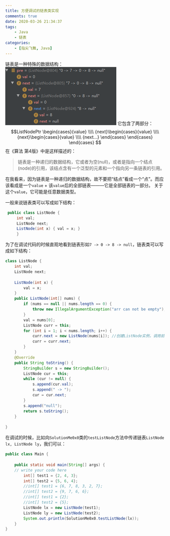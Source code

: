 ```yaml
---
title: 方便调试的链表类实现
comments: true
date: 2020-03-26 21:34:37
tags:
    - Java
    - 链表
categories:
    - [指尖飞舞, Java]
---
```

链表是一种特殊的数据结构：
![pic0x0](2020-03-26-方便调试的链表类实现/链表的结构.png)
它包含了两部分：
$$ListNodePtr
\begin{cases}{value} \\\\
{next}\begin{cases}{value} \\\\
                    {next}\begin{cases}{value} \\\\
                                       {next...}
                                       \end{cases}
                    \end{cases}
\end{cases}
$$
在《算法 第4版》中是这样描述的：
> 链表是一种递归的数据结构，它或者为空(null)，或者是指向一个结点(node)的引用，该结点含有一个泛型的元素和一个指向另一条链表的引用。

在我看来，因为链表是一种递归的数据结构，故不要把“结点”看成一个“点”。而应该看成是一个`value` + 该`value`后的全部链表———它是全部链表的一部分。
关于这个`value`，它可能是任意数据类型。

一般来说链表类可以写成如下结构：
```Java
 public class ListNode {
     int val;
     ListNode next;
     ListNode(int x) { val = x; }
     }
```
为了在调试代码的时候直观地看到链表形如`7 -> 0 -> 8 -> null`，链表类可以写成如下结构：
```Java
class ListNode {
    int val;
    ListNode next;

    ListNode(int x) {
        val = x;
    }
    public ListNode(int[] nums) {
        if (nums == null || nums.length == 0) {
            throw new IllegalArgumentException("arr can not be empty");
        }
        val = nums[0];
        ListNode curr = this;
        for (int i = 1; i < nums.length; i++) {
            curr.next = new ListNode(nums[i]); //创建ListNode实例，调用前面的构造方法
            curr = curr.next;
        }
    }
    @Override
    public String toString() {
        StringBuilder s = new StringBuilder();
        ListNode cur = this;
        while (cur != null) {
            s.append(cur.val);
            s.append(" -> ");
            cur = cur.next;
        }
        s.append("null");
        return s.toString();
    }

}
```
在调试的时候，比如向`SolutionMe0x0`类的`testListNode`方法中传递链表`ListNode lx, ListNode ly`，我们可以：
```Java
public class Main {

    public static void main(String[] args) {
	// write your code here
        int[] test1 = {2, 4, 3};
        int[] test2 = {5, 6, 4};
        //int[] test1 = {6, 7, 8, 3, 2, 7};
        //int[] test2 = {9, 7, 6, 6};
        //int[] test1 = {2};
        //int[] test2 = {5};
        ListNode lx = new ListNode(test1);
        ListNode ly = new ListNode(test2);
        System.out.println(SolutionMe0x0.testListNode(lx));
    }
}
```